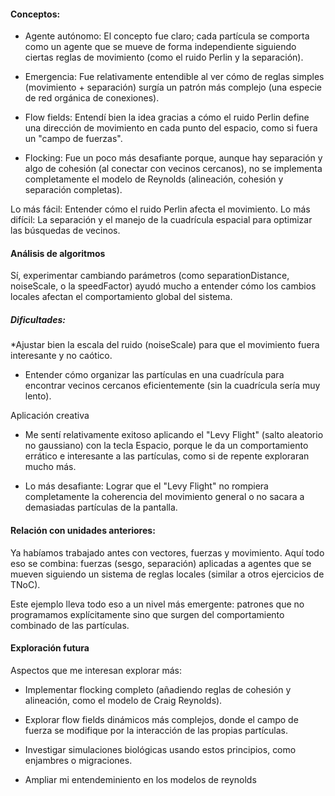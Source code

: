 #### Conceptos:

* Agente autónomo: El concepto fue claro; cada partícula se comporta como un agente que se mueve de forma independiente siguiendo ciertas reglas de movimiento (como el ruido Perlin y la separación).

* Emergencia: Fue relativamente entendible al ver cómo de reglas simples (movimiento + separación) surgía un patrón más complejo (una especie de red orgánica de conexiones).

* Flow fields: Entendí bien la idea gracias a cómo el ruido Perlin define una dirección de movimiento en cada punto del espacio, como si fuera un "campo de fuerzas".

* Flocking: Fue un poco más desafiante porque, aunque hay separación y algo de cohesión (al conectar con vecinos cercanos), no se implementa completamente el modelo de Reynolds (alineación, cohesión y separación completas).

Lo más fácil: Entender cómo el ruido Perlin afecta el movimiento.
Lo más difícil: La separación y el manejo de la cuadrícula espacial para optimizar las búsquedas de vecinos.

#### Análisis de algoritmos

Sí, experimentar cambiando parámetros (como separationDistance, noiseScale, o la speedFactor) ayudó mucho a entender cómo los cambios locales afectan el comportamiento global del sistema.

 ##### Dificultades:

 *Ajustar bien la escala del ruido (noiseScale) para que el movimiento fuera interesante y no caótico.

* Entender cómo organizar las partículas en una cuadrícula para encontrar vecinos cercanos eficientemente (sin la cuadrícula sería muy lento).

Aplicación creativa

* Me sentí relativamente exitoso aplicando el "Levy Flight" (salto aleatorio no gaussiano) con la tecla Espacio, porque le da un comportamiento errático e interesante a las partículas, como si de repente exploraran mucho más.

* Lo más desafiante: Lograr que el "Levy Flight" no rompiera completamente la coherencia del movimiento general o no sacara a demasiadas partículas de la pantalla.

#### Relación con unidades anteriores:

Ya habíamos trabajado antes con vectores, fuerzas y movimiento. Aquí todo eso se combina: fuerzas (sesgo, separación) aplicadas a agentes que se mueven siguiendo un sistema de reglas locales (similar a otros ejercicios de TNoC).

Este ejemplo lleva todo eso a un nivel más emergente: patrones que no programamos explícitamente sino que surgen del comportamiento combinado de las partículas.

#### Exploración futura
Aspectos que me interesan explorar más:

* Implementar flocking completo (añadiendo reglas de cohesión y alineación, como el modelo de Craig Reynolds).

* Explorar flow fields dinámicos más complejos, donde el campo de fuerza se modifique por la interacción de las propias partículas.

* Investigar simulaciones biológicas usando estos principios, como enjambres o migraciones.
* Ampliar mi entendeminiento en los modelos de reynolds
